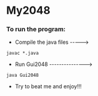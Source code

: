 # My2048
### To run the program:
  * Compile the java files -----> 
  ```
  javac *.java  
  ```
  * Run Gui2048 ---------------> 
  ```
  java Gui2048
  ```
  * Try to beat me and enjoy!!!
